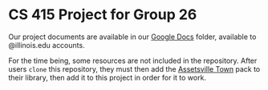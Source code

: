 # CS 415 Project for Group 26

Our project documents are available in our [Google Docs](https://docs.google.com/document/d/1wzchosGKJnrJ2zeX--myFMdTTXkdx_MGQIDyNZxqwCs/edit) folder, available to @illinois.edu accounts.

For the time being, some resources are not included in the repository. After users `clone` this repository, they must then add the [Assetsville Town](https://www.unrealengine.com/marketplace/en-US/product/assetsville-town) pack to their library, then add it to this project in order for it to work.
